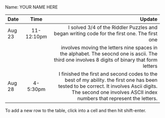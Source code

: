 Name: YOUR NAME HERE

| Date   |    Time  |                                                                                                                                                                                                           Update |
|:-------|:--------:|-----------------------------------------------------------------------------------------------------------------------------------------------------------------------------------------------------------------:|
| Aug 23 | 11-12:10pm |                                                                                                                      I solved 3/4 of the Riddler Puzzles and began writing code for the first one. The first one |
|        |          |                                                                    involves moving the letters nine spaces in the alphabet. The seocnd one is ascii. The third one involves 8 digits of binary that form letters |
| Aug 28 | 4-5:30pm | I finished the first and second codes to the best of my ability. the first one has been tested to be correct. It involves Ascii digits. The second one involves ASCII index numbers that represent the letters.  |


To add a new row to the table, click into a cell and then hit shift-enter.